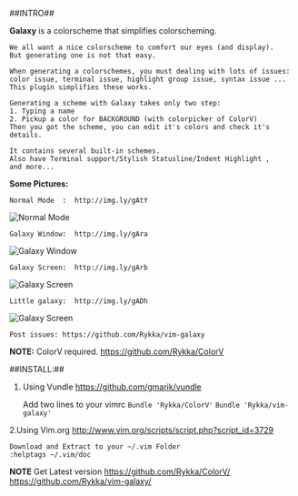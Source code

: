 ##INTRO##

**Galaxy** is a colorscheme that simplifies colorscheming.
    
    We all want a nice colorscheme to comfort our eyes (and display).
    But generating one is not that easy.

    When generating a colorschemes, you must dealing with lots of issues: 
    color issue, terminal issue, highlight group issue, syntax issue ...
    This plugin simplifies these works. 

    Generating a scheme with Galaxy takes only two step:
    1. Typing a name 
    2. Pickup a color for BACKGROUND (with colorpicker of ColorV)
    Then you got the scheme, you can edit it's colors and check it's details.
    
    It contains several built-in schemes.
    Also have Terminal support/Stylish Statusline/Indent Highlight , 
    and more...

    
**Some Pictures:**
        
    Normal Mode  :  http://img.ly/gAtY 
![Normal Mode](http://s3.amazonaws.com/imgly_production/3953490/large.png)

    Galaxy Window:  http://img.ly/gAra 
![Galaxy Window](http://s3.amazonaws.com/imgly_production/3953316/large.png)

    Galaxy Screen:  http://img.ly/gArb 
![Galaxy Screen](http://s3.amazonaws.com/imgly_production/3953317/large.png)

    Little galaxy:  http://img.ly/gADh 
![Galaxy Screen](http://s3.amazonaws.com/imgly_production/3954067/large.png)

    Post issues: https://github.com/Rykka/vim-galaxy

**NOTE:**   ColorV required. https://github.com/Rykka/ColorV

##INSTALL:##

1. Using Vundle  https://github.com/gmarik/vundle 

    Add two lines to your vimrc
    `Bundle 'Rykka/ColorV'` 
    `Bundle 'Rykka/vim-galaxy'` 

2.Using Vim.org http://www.vim.org/scripts/script.php?script_id=3729

    Download and Extract to your ~/.vim Folder
    :helptags ~/.vim/doc
    
**NOTE**   Get Latest version
           https://github.com/Rykka/ColorV/
           https://github.com/Rykka/vim-galaxy/
